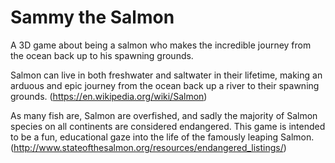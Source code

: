 # Sammy the Salmon
A 3D game about being a salmon who makes the incredible journey from the ocean back up to his spawning grounds.

Salmon can live in both freshwater and saltwater in their lifetime, making an arduous and epic journey from the ocean back up a river to their spawning grounds.
(https://en.wikipedia.org/wiki/Salmon)

As many fish are, Salmon are overfished, and sadly the majority of Salmon species on all continents are considered endangered.
This game is intended to be a fun, educational gaze into the life of the famously leaping Salmon.
(http://www.stateofthesalmon.org/resources/endangered_listings/)
